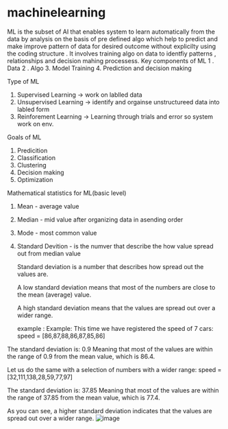 # machinelearning
ML is the subset of AI that enables system to learn automatically from the data by analysis on the basis of pre defined algo which help to predict and make improve pattern of data for desired outcome without explicilty using the coding structure . It involves training algo on data to identfiy patterns , relationships and decision mahing processess.
Key components of ML
1 . Data
2 . Algo
3. Model Training
4. Prediction and decision making

Type of ML
1. Supervised Learning -> work on lablled data
2. Unsupervised Learning -> identify and orgainse unstructureed data into labled form 
3. Reinforement Learning -> Learning through trials and error so system work on env.

Goals of ML
1. Predicition
2. Classification
3. Clustering
4. Decision making
5. Optimization

Mathematical statistics for ML(basic level)
1. Mean - average value
2. Median - mid value after organizing data in asending order
3. Mode - most common value
4. Standard Devition - is the numver that describe the how value spread out from median value

   Standard deviation is a number that describes how spread out the values are.

   A low standard deviation means that most of the numbers are close to the mean (average) value.

   A high standard deviation means that the values are spread out over a wider range.

   example :
   Example: This time we have registered the speed of 7 cars:
    speed = [86,87,88,86,87,85,86]

The standard deviation is: 0.9
Meaning that most of the values are within the range of 0.9 from the mean value, which is 86.4.

Let us do the same with a selection of numbers with a wider range:
speed = [32,111,138,28,59,77,97]

The standard deviation is: 37.85
Meaning that most of the values are within the range of 37.85 from the mean value, which is 77.4.

As you can see, a higher standard deviation indicates that the values are spread out over a wider range.
![image](https://github.com/user-attachments/assets/6e67dea3-8313-4858-bd42-90f9dc353c83)




